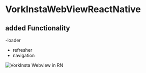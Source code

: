 # VorkInstaWebViewReactNative
## added Functionality

  -loader
  - refresher
  - navigation
  
![VorkInsta Webview in RN](https://user-images.githubusercontent.com/16610928/154726994-ce923aed-daaf-47df-bd76-b086991565f6.gif)
